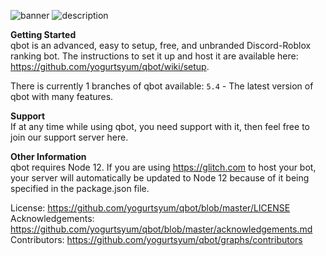 ![banner](https://i.gyazo.com/d1e27498ee65b42783f302aaeddf29b2.png)
![description](https://i.gyazo.com/0926bf0ae23fb20f4449b6d5445fc4d8.png)

**Getting Started**  
qbot is an advanced, easy to setup, free, and unbranded Discord-Roblox ranking bot. The instructions to set it up and host it are available here: https://github.com/yogurtsyum/qbot/wiki/setup.

There is currently 1 branches of qbot available: 
`5.4` - The latest version of qbot with many features.

**Support**  
If at any time while using qbot, you need support with it, then feel free to join our support server here.

**Other Information**  
qbot requires Node 12. If you are using https://glitch.com to host your bot, your server will automatically be updated to Node 12 because of it being specified in the package.json file.

License: https://github.com/yogurtsyum/qbot/blob/master/LICENSE
Acknowledgements: https://github.com/yogurtsyum/qbot/blob/master/acknowledgements.md
Contributors: https://github.com/yogurtsyum/qbot/graphs/contributors
